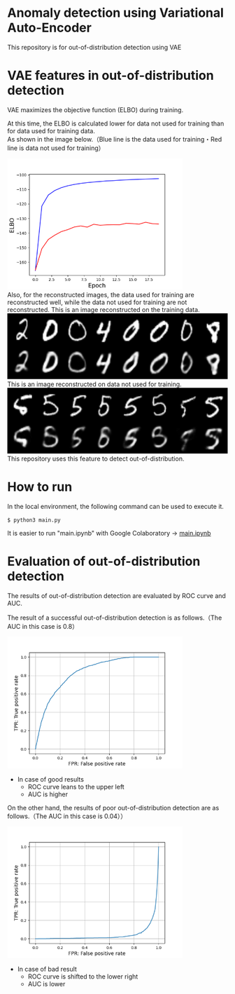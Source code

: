 # Anomaly detection using Variational Auto-Encoder
This repository is for out-of-distribution detection using VAE  

# VAE features in out-of-distribution detection
VAE maximizes the objective function (ELBO) during training.  

At this time, the ELBO is calculated lower for data not used for training than for data used for training data.   
As shown in the image below.（Blue line is the data used for training・Red line is data not used for training）
<div>
	<img src='./elbo.png' height="300px">
</div>
Also, for the reconstructed images, the data used for training are reconstructed well, while the data not used for training are not reconstructed.  
This is an image reconstructed on the training data.
<div><img src='./recon/recon_train10.png' height="150px"></div>
This is an image reconstructed on data not used for training.
<div><img src='./recon/recon_anomaly10.png' height="150px"></div>
This repository uses this feature to detect out-of-distribution.  

# How to run
In the local environment, the following command can be used to execute it.
```
$ python3 main.py
```
It is easier to run "main.ipynb" with Google Colaboratory → [main.ipynb](https://colab.research.google.com/github/is0383kk/AnomalyDetection_VAE/blob/master/main.ipynb)

# Evaluation of out-of-distribution detection
The results of out-of-distribution detection are evaluated by ROC curve and AUC.  
  
The result of a successful out-of-distribution detection is as follows.（The AUC in this case is 0.8）

<div><img src='./roc5.png' height="300px"></div>

- In case of good results
    - ROC curve leans to the upper left
    - AUC is higher
  
On the other hand, the results of poor out-of-distribution detection are as follows.（The AUC in this case is 0.04））

<div><img src='./roc1.png' height="300px"></div>

- In case of bad result
    - ROC curve is shifted to the lower right
    - AUC is lower
  




